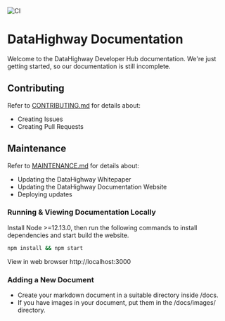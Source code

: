 ![CI](https://github.com/DataHighway-DHX/documentation/workflows/CI/badge.svg?branch=develop)

# DataHighway Documentation

Welcome to the DataHighway Developer Hub documentation. We're just getting started, so our documentation is still incomplete.

## Contributing

Refer to <a href="./CONTRIBUTING.md" target="_blank" class="pretty-link pretty-link-colored" style="">CONTRIBUTING.md</a> for details about:
* Creating Issues
* Creating Pull Requests

## Maintenance

Refer to <a href="./MAINTENANCE.md" target="_blank" class="pretty-link pretty-link-colored" style="">MAINTENANCE.md</a> for details about:
* Updating the DataHighway Whitepaper
* Updating the DataHighway Documentation Website
* Deploying updates

### Running & Viewing Documentation Locally

Install Node >=12.13.0, then run the following commands to install dependencies and start build the website.

```bash
npm install && npm start
```

View in web browser http://localhost:3000

### Adding a New Document

* Create your markdown document in a suitable directory inside /docs.
* If you have images in your document, put them in the /docs/images/ directory.
